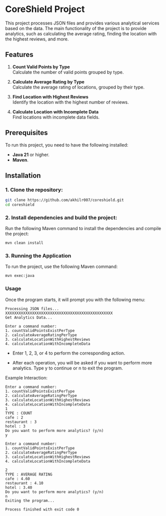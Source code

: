 # CoreShield Project

This project processes JSON files and provides various analytical services based on the data. The main functionality of the project is to provide analytics, such as calculating the average rating, finding the location with the highest reviews, and more.

## Features

1. **Count Valid Points by Type**  
   Calculate the number of valid points grouped by type.

2. **Calculate Average Rating by Type**  
   Calculate the average rating of locations, grouped by their type.

3. **Find Location with Highest Reviews**  
   Identify the location with the highest number of reviews.

4. **Calculate Location with Incomplete Data**  
   Find locations with incomplete data fields.

## Prerequisites

To run this project, you need to have the following installed:

- **Java 21** or higher.
- **Maven**.

## Installation

### 1. Clone the repository:
```bash
git clone https://github.com/akhilr007/coreshield.git
cd coreshield
```

### 2. Install dependencies and build the project:
Run the following Maven command to install the dependencies and compile the project:
```bash
mvn clean install
```
### 3. Running the Application
To run the project, use the following Maven command:
```bash
mvn exec:java
```

### Usage
Once the program starts, it will prompt you with the following menu:
```plaintext
Processing JSON files...
XXXXXXXXXXXXXXXXXXXXXXXXXXXXXXXXXXXXXXXXXXXXXXXX
Get Analytics Data...

Enter a command number:
1. countValidPointsExistPerType
2. calculateAverageRatingPerType
3. calculateLocationWithHighestReviews
4. calculateLocationWithIncompleteData
```
- Enter 1, 2, 3, or 4 to perform the corresponding action.

- After each operation, you will be asked if you want to perform more analytics. Type y to continue or n to exit the program.

Example Interaction:
```plaintext
Enter a command number:
1. countValidPointsExistPerType
2. calculateAverageRatingPerType
3. calculateLocationWithHighestReviews
4. calculateLocationWithIncompleteData
1
TYPE : COUNT
cafe : 2
restaurant : 3
hotel : 3
Do you want to perform more analytics? (y/n)
y

Enter a command number:
1. countValidPointsExistPerType
2. calculateAverageRatingPerType
3. calculateLocationWithHighestReviews
4. calculateLocationWithIncompleteData

2
TYPE : AVERAGE RATING
cafe : 4.60
restaurant : 4.10
hotel : 3.40
Do you want to perform more analytics? (y/n)
n
Exiting the program...

Process finished with exit code 0
```
